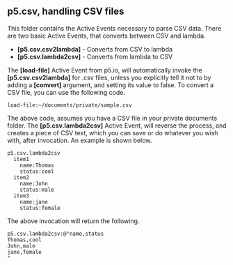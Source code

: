 
## p5.csv, handling CSV files

This folder contains the Active Events necessary to parse CSV data. There are two basic Active Events, that converts
between CSV and lambda.

* __[p5.csv.csv2lambda]__ - Converts from CSV to lambda
* __[p5.csv.lambda2csv]__ - Converts from lambda to CSV

The **[load-file]** Active Event from p5.io, will automatically invoke the **[p5.csv.csv2lambda]** for .csv files,
unless you explicitly tell it not to by adding a **[convert]** argument, and setting its value to false. To convert
a CSV file, you can use the following code.

```hyperlambda
load-file:~/documents/private/sample.csv
```

The above code, assumes you have a CSV file in your private documents folder. The **[p5.csv.lambda2csv]** Active
Event, will reverse the process, and creates a piece of CSV text, which you can save or do whatever you wish with,
after invocation. An example is shown below.

```hyperlambda
p5.csv.lambda2csv
  item1
    name:Thomas
    status:cool
  item2
    name:John
    status:male
  item3
    name:jane
    status:female
```

The above invocation will return the following.

```hyperlambda
p5.csv.lambda2csv:@"name,status
Thomas,cool
John,male
jane,female
"
```